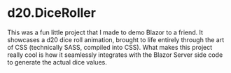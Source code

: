 # d20.DiceRoller

This was a fun little project that I made to demo Blazor to a friend. It showcases a d20 dice roll animation, brought to life entirely through the art of CSS (technically SASS, compiled into CSS).  What makes this project really cool is how it seamlessly integrates with the Blazor Server side code to generate the actual dice values. 
